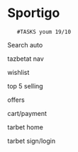 # Sportigo
       #TASKS youm 19/10
Search auto

tazbetat nav

wishlist

top 5 selling

offers

cart/payment

tarbet home

tarbet sign/login
